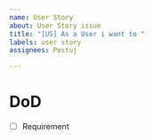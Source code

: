 ```yaml
---
name: User Story
about: User Story issue
title: "[US] As a User i want to "
labels: user story
assignees: Postuj

---
```


# DoD
- [ ] Requirement
